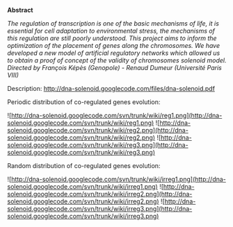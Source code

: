 **Abstract**

_The regulation of transcription is one of the basic mechanisms of life, it is essential for cell adaptation to environmental stress, the mechanisms of this regulation are still poorly understood.
This project aims to inform the optimization of the placement of genes along the chromosomes. We have developed a new model of artificial regulatory networks which allowed us to obtain a proof of concept of the validity of chromosomes solenoid model. Directed by François Képès (Genopole) - Renaud Dumeur (Université Paris VIII)_

Description: http://dna-solenoid.googlecode.com/files/dna-solenoid.pdf

Periodic distribution of co-regulated genes evolution:

![http://dna-solenoid.googlecode.com/svn/trunk/wiki/reg1.png](http://dna-solenoid.googlecode.com/svn/trunk/wiki/reg1.png)
![http://dna-solenoid.googlecode.com/svn/trunk/wiki/reg2.png](http://dna-solenoid.googlecode.com/svn/trunk/wiki/reg2.png)
![http://dna-solenoid.googlecode.com/svn/trunk/wiki/reg3.png](http://dna-solenoid.googlecode.com/svn/trunk/wiki/reg3.png)

Random distribution of co-regulated genes evolution:

![http://dna-solenoid.googlecode.com/svn/trunk/wiki/irreg1.png](http://dna-solenoid.googlecode.com/svn/trunk/wiki/irreg1.png)
![http://dna-solenoid.googlecode.com/svn/trunk/wiki/irreg2.png](http://dna-solenoid.googlecode.com/svn/trunk/wiki/irreg2.png)
![http://dna-solenoid.googlecode.com/svn/trunk/wiki/irreg3.png](http://dna-solenoid.googlecode.com/svn/trunk/wiki/irreg3.png)